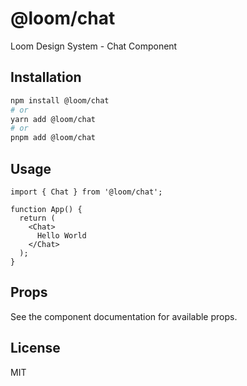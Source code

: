 # @loom/chat

Loom Design System - Chat Component

## Installation

```bash
npm install @loom/chat
# or
yarn add @loom/chat
# or
pnpm add @loom/chat
```

## Usage

```tsx
import { Chat } from '@loom/chat';

function App() {
  return (
    <Chat>
      Hello World
    </Chat>
  );
}
```

## Props

See the component documentation for available props.

## License

MIT
